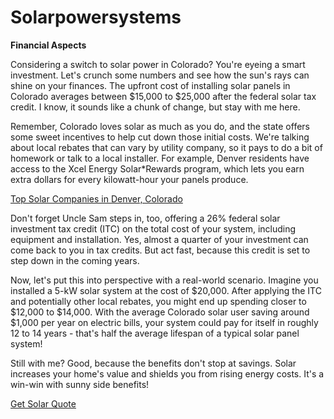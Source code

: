 # Solarpowersystems
**Financial Aspects**

Considering a switch to solar power in Colorado? You're eyeing a smart investment. Let's crunch some numbers and see how the sun's rays can shine on your finances. The upfront cost of installing solar panels in Colorado averages between $15,000 to $25,000 after the federal solar tax credit. I know, it sounds like a chunk of change, but stay with me here.

Remember, Colorado loves solar as much as you do, and the state offers some sweet incentives to help cut down those initial costs. We're talking about local rebates that can vary by utility company, so it pays to do a bit of homework or talk to a local installer. For example, Denver residents have access to the Xcel Energy Solar*Rewards program, which lets you earn extra dollars for every kilowatt-hour your panels produce.

[Top Solar Companies in Denver, Colorado](https://solarpowersystems.org/city/co-denver/)

Don't forget Uncle Sam steps in, too, offering a 26% federal solar investment tax credit (ITC) on the total cost of your system, including equipment and installation. Yes, almost a quarter of your investment can come back to you in tax credits. But act fast, because this credit is set to step down in the coming years.

Now, let's put this into perspective with a real-world scenario. Imagine you installed a 5-kW solar system at the cost of $20,000. After applying the ITC and potentially other local rebates, you might end up spending closer to $12,000 to $14,000. With the average Colorado solar user saving around $1,000 per year on electric bills, your system could pay for itself in roughly 12 to 14 years - that's half the average lifespan of a typical solar panel system!

Still with me? Good, because the benefits don't stop at savings. Solar increases your home's value and shields you from rising energy costs. It's a win-win with sunny side benefits!

[Get Solar Quote](https://solarpowersystems.org/get-solar-quote/)
